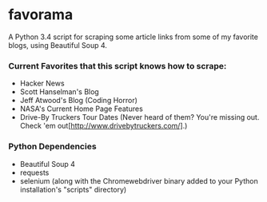 # favorama
A Python 3.4 script for scraping some article links from some of my favorite blogs, using Beautiful Soup 4.

### Current Favorites that this script knows how to scrape:
- Hacker News
- Scott Hanselman's Blog
- Jeff Atwood's Blog (Coding Horror)
- NASA's Current Home Page Features
- Drive-By Truckers Tour Dates (Never heard of them? You're missing out. Check 'em out[http://www.drivebytruckers.com/].)

### Python Dependencies
- Beautiful Soup 4
- requests
- selenium (along with the Chromewebdriver binary added to your Python installation's "scripts" directory)


